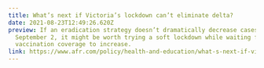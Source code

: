 ```yaml
---
title: What’s next if Victoria’s lockdown can’t eliminate delta?
date: 2021-08-23T12:49:26.620Z
preview: If an eradication strategy doesn’t dramatically decrease cases by
  September 2, it might be worth trying a soft lockdown while waiting for
  vaccination coverage to increase.
link: https://www.afr.com/policy/health-and-education/what-s-next-if-victoria-s-lockdown-can-t-eliminate-delta-20210822-p58ktx
---
```

